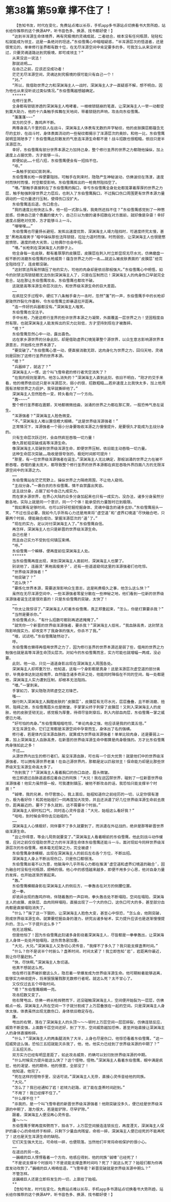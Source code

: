 # 第38篇 第59章 撑不住了！
        【告知书友，时代在变化，免费站点难以长存，手机app多书源站点切换看书大势所趋，站长给你推荐的这个换源APP，听书音色多、换源、找书都好使！】
       “达到半浑源生命体境界，再有究极境的灵魂成就，二者结合，根本没有任何瓶颈，轻轻松松就能成为领主，这是一条绝对的坦途。”东伯雪鹰心中暗暗疑惑，“半浑源层次的悟道者，还是很常见的，单单修行圣界都有数十位，在无尽浑源空间中肯定要多的多，可我怎么从来没听说过，只要灵魂道路达到究极境，即可成领主？”
       从来没这一说法！
       那就说明……
       在自己之前，应该还没成功者！
       茫茫无尽浑源空间，灵魂达到究极境的很可能只有自己一个！
       “对。”
       “所以，我借助世界之力和深渊海主人一战时，深渊海主人才一直疑惑不解，想不明白，因为他也从来没听说过类似情况。”东伯雪鹰越想越确定。
       ******
       在修行圣界。
       全身都有锁链渗透的深渊海主人咆哮着，一根根锁链崩的笔直，让深渊海主人一举一动都受到莫大助力，他的十六条触手挥舞在天地间，带着锁链的声响，攻击向东伯雪鹰。
       “蓬蓬蓬~~~”
       双方的交手，轰鸣声不断。
       两尊身高八千里的巨人在战斗，深渊海主人体表有无数的井字秘纹，他的皮肤膜层都蕴含无尽的玄妙，在战斗时，身体表面流动的一些秘纹都揭示了浑源层次的奥妙。和他一比，东伯雪鹰就明显简陋多了！东伯雪鹰此刻散发的气息连浑源生命都不是！战斗招数也很粗糙，依旧只是半浑源层次。
       幸好，东伯雪鹰有部分世界本源之力加持己身，整个修行圣界的世界之力都随他操纵，加上速度上占据优势，方才能够一斗。
       即便如此……十招八招，东伯雪鹰便会有一招挡不住。
       “呼。”
       一条触手犹如幻影刺来。
       东伯雪鹰长枪一挥便要阻挡，可触手在刺来时，隐隐产生神秘波动，仿佛波纹在荡漾，速度时而快时而慢，时空都受影响，东伯雪鹰挥出的一枪竟然阻挡空了。
       “噗。”那触手直接刺在了东伯雪鹰的胸口，幸亏东伯雪鹰全身处处都笼罩着厚厚的世界之力层，触手勉强刺穿世界之力层后，也刺入了东伯雪鹰胸口，不过胸口伤口周围更有世界本源力量调动的一切力量进行压制，使得伤口没扩大。
       东伯雪鹰连后退，伤口愈合。
       “我的速度比他快这么多，他一招一式那么慢，我竟然还挡不住？”东伯雪鹰感觉到了一种憋屈感，仿佛自己是个愚蠢的傻大个，自己引以为傲的诸多招数在对方面前，就好像是杂耍！幸好速度占据绝对优势，方才能够斗上一斗。
       “嗖嗖嗖……”
       东伯雪鹰也尽量扬长避短，发挥出速度优势，深渊海主人竭力阻挡时，可速度终究太慢，甚至‘黑袍高瘦男子’暗中操纵那些法阵锁链，拉扯力道时而强，时而弱些，让深渊海主人也很是憋屈愤怒，速度的绝大劣势，让他偶尔也会中招。
       “噗。”长枪刺在深渊海主人的脖子上。
       他全身每一处皮肤，都有着厚厚的皮膜层，皮膜层在刺入时立即显现无尽水光，仿佛磨盘一般不断的消磨东伯雪鹰的长枪威势！蕴含世界之力的一击……就这么被皮肤表面的‘皮膜层’给完全阻挡住了，连皮都没破。
       “这封禁法阵虽然镇压了他的实力，可他的肉身却是依旧那般强大。”东伯雪鹰心中明悟，如今的封禁法阵锁链都无法伤到深渊海主人了，只是在压制而已！深渊海主人的肉身伤口早就完全愈合，站在那让东伯雪鹰攻击，东伯雪鹰也都攻不破。
       这就是高等浑源生命层次战力，和世界级浑源生命的巨大差距。
       ……
       在疯狂交手过程中，硬扛下八条触手奋力一击时，忽然“蓬”的一声，东伯雪鹰手中的长枪却是陡然炸裂化作齑粉，令东伯雪鹰立即暴退拉开距离。
       “连一件好的兵器都没有。”深渊海主人嗤笑。
       东伯雪鹰也没法子。
       手中长枪，乃是这修行圣界的些许世界本源之力凝聚，外面覆盖一层世界之力！坚固程度自然有限，也就深渊海主人能发挥出的实力比较低，方才坚持到现在才被轰碎。
       “嗯？“
       东伯雪鹰忽然心中一动，露出喜色。
       远在家乡源世界的分身此刻，却是借助虚界幻境笼罩整个源世界，以众生意志影响源世界本源意志，开始炼化世界本源了。
       “要突破了。”东伯雪鹰心意一动，便直接消散无踪，这肉身化为世界之力，回归天地，灵魂则是回到了这修行圣界的世界本源。
       “嗯？”
       “兵器碎了，就逃了？”
       深渊海主人一愣，这个叫飞雪帝君的修行者凭空消失了？
       “在我的规则笼罩内，他怎么消失的？”深渊海主人直到此刻，依旧不明白，“刚才的交手来看，他的境界依旧还只是半浑源层次，弱小的很，招数粗糙……若非速度上比我快太多，加上他周围有浓郁世界之力庇护，我早就撕碎他了。”
       深渊海主人忽然脸色一变，转头看向了一个方向。
       “轰~~~~”
       整个修行圣界都在震颤，天地都微微扭曲，汹涌的世界之力都在那汇聚，一股恐怖气息在诞生。
       “浑源强者？”深渊海主人脸色微变。
       “不。”深渊海主人难以置信瞪大眼睛，“这是世界级浑源强者！”
       正常情况下，浑源强者一个弱小分身要吸收浑源之力慢慢提升，是要很久才能成为主战分身的。
       只有生命层次跃迁时，会自然疯狂吞吸一切力量！
       像九首蛇祖突破成高等浑源生命。
       像深渊海主人突破到世界级浑源生命，即便世界压制，依旧能主动吞吸一切力量。
       这种生命层次突破……吸收是很夸张的，极短时间即可提升！
       “那里，有一位世界级浑源强者在诞生。”深渊海主人无比确定，那般汹涌的世界之力在被不断吞噬，吞噬的量太庞大，都导致整个修行圣界的世界本源都在疯狂吞吸外界四面八方的无限浑源空间中的浑源之力。
       ……
       东伯雪鹰站在茫茫荒野上，操纵世界之力隔绝周围，不让他人窥伺。
       “主战分身。”一袭白衣的东伯雪鹰，情不自禁露出笑容。
       这主战分身，占据了如今自己九成实力。
       而在家乡源世界，在界心大陆的众多分身加起来也只有一成实力。没办法，诸多分身虽然分散各地，实际上就是同一个意识，同一个个体！能承受的力量暂时已到极限。
       “我如果有足够时间，也可以好好挖掘挖掘身体、灵魂中蕴含的诸多玄妙。”东伯雪鹰摇头一笑，“不过也没必要，我如今几乎所有心力还是用来将‘虚空道’和‘虚界幻境道’尽快融合吧，只要两个时辰，便能融合成功，掌握浑源层次的‘道’了。”
       “现在的实力，足以对付深渊海主人了。”东伯雪鹰自信。
       再怎样，深渊海主人也只是新晋的世界级浑源生命。
       自己也是！
       而且自己实力不受到任何镇压束缚。
       “呼。”
       东伯雪鹰一个瞬移，便再度前往深渊海主人处。
       ******
       当东伯雪鹰再度出现，来到深渊海主人面前时，深渊海主人也蒙了。
       别说他了，连器灵‘黑袍高瘦男子’，还有一些遥遥窥伺这里的浑源强者们也吃惊。
       “世界级浑源强者！”
       “他突破了？”
       “这么快？”
       “要炼化世界本源，需要逐渐影响众生意志，这是耗费极久之事，他怎么这么快？”
       虽然在无尽浑源空间中，一些浑源强者零星分散在一些神秘之地，他们看到一位新的世界级浑源强者诞生还是很欢喜的！只是东伯雪鹰的突破，太快了！
       ……
       “你太让我惊讶了。”深渊海主人盯着东伯雪鹰，真正郑重起来，“怎么，你是打算要杀我？”
       “当然是要杀你。”
       东伯雪鹰点头，“有什么招数可都别再遮遮掩掩了。”
       “就凭你一个新晋的世界级浑源强者，要杀我？”深渊海主人低吼，“我血脉高贵，这封禁法阵影响我实力，却改变不了我身体的强大，你杀不了我。”
       “哦，试试吧。”东伯雪鹰陡然动了。
       呼。
       东伯雪鹰也懒得再借用世界之力了，因为修行圣界的世界本源还是弱了些，借用的世界之力勉强也就是高等浑源生命顶尖层次。对如今的东伯雪鹰而言，实力可能也就增幅一两成，没必要。
       此刻，他一动，只见一道道身影出现在深渊海主人周围各处。
       深渊海主人却郑重万分，他知道，这每一个身影都是真身！这是浑源层次虚空道的部分奥妙，毕竟身体达到这般境界，自然蕴含诸多奇异之处，他能同时降临在不同的空间，每一处都是他，深渊海主人实力遭到压制，却根本无法阻挡。
       “噗。”一掌刺来。
       手掌如刀，掌尖隐隐流转虚空之刃锋芒。
       嗤——
       强行刺入深渊海主人胸膛皮肤的‘皮膜层’，皮膜层有无尽水光，层层叠叠，且不断消磨、扭转、阻碍之效，东伯雪鹰眉头也是微皱，手掌掌尖终于刺穿了皮膜层！又刺入深渊海主人的皮肤，他的皮肤坚韧无比，感觉极为厚重，待得尽皆刺穿后，刺入内部血肉层，东伯雪鹰一掌之威便已力竭。
       “好可怕的肉身。”东伯雪鹰暗暗吃惊，“单论肉身之强，他应该是我的约莫五倍。”
       天生浑源生命，它们正常都是浑源空间中孕育而生，身体出了名的强横。
       修行者，若是体内没浑源血脉的，就算成为世界级浑源强者！单单比较肉身，还是要弱上一筹，加上深渊海主人血脉高贵，在新晋的世界级浑源生命中都算是肉身极强的。方才比东伯雪鹰肉身强如此之多！
       不过……
       从源世界内出生的修行者们，虽没浑源血脉，可也有一个巨大优势！就是他们中的世界级浑源强者，可以拥有源世界老巢！在自己源世界内，那都是足以匹敌领主！保命能力却是比那些世界级天生浑源生命高太多了。
       “伤到我了？”深渊海主人看着胸口的伤口血迹，眉头微皱。
       他立即透过血脉遥遥感应着自己的同族：“大兄！我在这囚禁世界，碰到了一位新晋世界级浑源强者！他实力虽然很一般，可我遭到镇压，被他不断攻击的话，我恐怕只能支撑半个时辰！”
       “铖嚎，我的兄弟，你尽管放心，我上禀后，始祖知道你之前经历的一切，认定你很有潜力，极为看好你！和其他始祖们一同再度加大攻势，并且还派遣了好几位世界级浑源生命前去救你，距离最近的，要不了多久就到，远不需要半个时辰。”
       深渊海主人顿时松口气，同时连心灵传音道：“大兄，始祖这么看好我？”
       “哈哈，到时候会带你去见始祖的。”
       ……
       深渊海主人心情极好，同伴要不了多久就要到了，而派遣在外征战的，绝非是那等新晋世界级浑源生命。
       “且让你得意，等会儿局势就要变了。”深渊海主人看着眼前的东伯雪鹰，他此刻战斗动作缓慢，应对之前仅仅借助世界之力的半浑源生命体东伯雪鹰还能斗一斗。面对现如今同样世界级浑源层次的东伯雪鹰，根本毫无招架之力，完全被虐！
       东伯雪鹰身体模糊，出现在深渊海主人的前后左右各个方位，不断出招。
       深渊海主人身上不断出现伤口，只是伤口都很浅。
       东伯雪鹰丝毫不以为意，他脑海中几乎所有心力都在推演‘虚空道和虚界幻境道的融合’，因为融合时没有任何瓶颈，顺畅的很。他心中的感悟越来越多，即便不用多少心思，他对自身力量的发挥，也开始逐渐厉害起来。
       “轰。”
       东伯雪鹰模糊身影在深渊海主人的侧后方，一拳轰击在对方的侧腰位置。
       这一拳。
       却诡异出现的轰鸣炸响，伴随着轰的一声巨响，拳头轰击处不断塌陷，空间在塌陷，深渊海主人的皮膜、皮肤层、血肉同样塌陷，直接出现了一个大的伤口，这伤口可大的多，甚至部分血肉都是直接塌陷消失了。
       “什么？”挨了这一下狠的，让深渊海主人脸色大变，甚至心中惊恐，“怎么会，他刚突破，刚成世界级浑源生命。就算要挖掘自身的潜力，研究出诸多秘术，实力提升应该也是逐渐慢慢提升的，怎么一下子提升这么多？”
       他无法理解。
       但是他怕了！因为东伯雪鹰此刻诸多身影绕着深渊海主人，尽皆都是一拳拳轰出，让深渊海主人身体一处处开始塌陷，这伤势急剧加重。
       “大兄，大兄。”深渊海主人又急切心灵传音，“我撑不了多久了？我只能支撑盏茶时间。”
       “什么？你不是说半个时辰么？盏茶时间，时间太紧了！我立即告知‘岩’，岩距离你最近，我让你尽量赶到。”
       “快，尽快啊。”深渊海主人急切道。
       他真不想就这么死。
       他在修行圣界被折磨这么久，隐忍着一举爆发成为世界级浑源生命。他可期盼着能够逃离，能够实力继续提升，将来狠狠屠戮那无数修行者呢。就这么死？太不甘心了。
       又仅仅过去五个呼吸时间。
       “嗯？”东伯雪鹰眼睛一亮。
       攻击招数又变了。
       他右臂甩出，仿佛一柄长枪挥劈而下，还没碰触深渊海主人，空间便开始裂为一层层，仿佛糕点一般。深渊海主人所在空间一下子就分割成了上万层叠放在一起的空间。只是深渊海主人身体太强，体表虽然出现无数伤口，身体依旧稳定存在。
       蓬。
       甩出的右臂，落在了深渊海主人的头顶～～～顿时上万层空间一层层碎裂，仿佛连锁反应，威势不断变强，上面数千层空间还好，到了下方，空间威势越加恐怖，甚至开始直接让深渊海主人的身体直接粉碎。
       “什么？”深渊海主人的两条腿消失了大半，上身也尽是伤口，他惊恐看着东伯雪鹰，“这一招威势这么强，恐怕三五招就能灭杀我了，他，他，他实力已经到了世界级浑源的中期了？”
       三五招灭杀。
       双方实力已经有明显差距了，如此攻击威势，的确可以划归到世界级浑源的中期。
       “什么时候实力提升能这么快了？这个怪物，怪物。”深渊海主人看着东伯雪鹰，眼中满是疯狂，他的渴望，他的期待，他的恨意，全部没了！
       他知道，他完了。
       “死在这样的怪物手里，没话可说。”深渊海主人无奈，直接心灵传音给他的同族。
       “大兄。”
       “怎么了？我已经通知了岩！岩倾力赶路，说了能在盏茶时间赶到。”
       “不用了！我已经撑不住了。”
       “什么撑不住？”
       “杀我的，是一个叫飞雪帝君的新晋世界级浑源强者！他刚突破没多久，便已经是世界级浑源的中期了，潜力很大，若是能铲除，尽早铲除。”
       跟着，深渊海主人便没再心灵传音。
       蓬～～～
       东伯雪鹰手臂再度挥劈而下，拍击下，上万层空间接连连锁反应，再度湮灭，深渊海主人保护的最小心的命核终于粉碎，只剩下少量血肉残留，命核一碎，深渊海主人便已经死的不能再死了！这也是天生浑源生命的缺陷。
       它们天生强大无比，可命核一碎，也便陨落。当然他们平常将命核保护的很小心。
       ……
       在遥远的另一处。
       一巍峨的巨人愣愣看着一个方向，他感应得到，他的同族‘铖嚎’已经死了！
       “不是说支撑半个时辰吗？不是说能支撑盏茶时间吗？死了？就这么死了？始祖们都为你再度发动攻势了。”巍峨的巨人喃喃低语，“飞雪帝君？新晋突破就是世界级浑源中期么？”
       不管怎样。
       这巍峨巨人还是立即将发生的一切，上禀给了始祖。
       **
       【告知书友，时代在变化，免费站点难以长存，手机app多书源站点切换看书大势所趋，站长给你推荐的这个换源APP，听书音色多、换源、找书都好使！】
